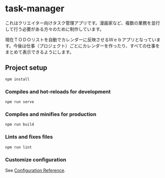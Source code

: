 # task-manager

これはクリエイター向けタスク管理アプリです。漫画家など、複数の業務を並行して行う必要がある方々のために制作しています。

現在ＴＯＤＯリストを自動でカレンダーに反映させるＷｅｂアプリとなっています。今後は仕事（プロジェクト）ごとにカレンダーを作ったり、すべての仕事をまとめて表示できるようにします。

## Project setup
```
npm install
```

### Compiles and hot-reloads for development
```
npm run serve
```

### Compiles and minifies for production
```
npm run build
```

### Lints and fixes files
```
npm run lint
```

### Customize configuration
See [Configuration Reference](https://cli.vuejs.org/config/).
